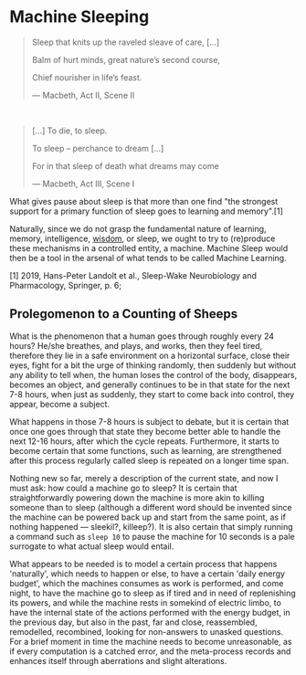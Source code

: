 # Machine Sleeping


> Sleep that knits up the raveled sleave of care, [...]
>
> Balm of hurt minds, great nature’s second course,
>
> Chief nourisher in life’s feast.
>
> — Macbeth, Act II, Scene II

<br />

> [...] To die, to sleep.
>
> To sleep – perchance to dream [...]
>
> For in that sleep of death what dreams may come
>
> — Macbeth, Act III, Scene I



What gives pause about sleep is that more than one find "the strongest support for a primary function of sleep goes to learning and memory".[1]

Naturally, since we do not grasp the fundamental nature of learning, memory, intelligence, [wisdom](https://github.com/caveljan/artificial-wisdom), or sleep, we ought to try to (re)produce these mechanisms in a controlled entity, a machine. Machine Sleep would then be a tool in the arsenal of what tends to be called Machine Learning.

[1] 2019, Hans-Peter Landolt et al., Sleep-Wake Neurobiology and Pharmacology, Springer, p. 6;


## Prolegomenon to a Counting of Sheeps

What is the phenomenon that a human goes through roughly every 24 hours? He/she breathes, and plays, and works, then they feel tired, therefore they lie in a safe environment on a horizontal surface, close their eyes, fight for a bit the urge of thinking randomly, then suddenly but without any ability to tell when, the human loses the control of the body, disappears, becomes an object, and generally continues to be in that state for the next 7-8 hours, when just as suddenly, they start to come back into control, they appear, become a subject.

What happens in those 7-8 hours is subject to debate, but it is certain that once one goes through that state they become better able to handle the next 12-16 hours, after which the cycle repeats. Furthermore, it starts to become certain that some functions, such as learning, are strengthened after this process regularly called sleep is repeated on a longer time span.

Nothing new so far, merely a description of the current state, and now I must ask: how could a machine go to sleep? It is certain that straightforwardly powering down the machine is more akin to killing someone than to sleep (although a different word should be invented since the machine can be powered back up and start from the same point, as if nothing happened — sleekil?, killeep?). It is also certain that simply running a command such as `sleep 10` to pause the machine for 10 seconds is a pale surrogate to what actual sleep would entail.

What appears to be needed is to model a certain process that happens 'naturally', which needs to happen or else, to have a certain 'daily energy budget', which the machines consumes as work is performed, and come night, to have the machine go to sleep as if tired and in need of replenishing its powers, and while the machine rests in somekind of electric limbo, to have the internal state of the actions performed with the energy budget, in the previous day, but also in the past, far and close, reassembled, remodelled, recombined, looking for non-answers to unasked questions. For a brief moment in time the machine needs to become unreasonable, as if every computation is a catched error, and the meta-process records and enhances itself through aberrations and slight alterations.
